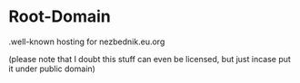 # Root-Domain
.well-known hosting for nezbednik.eu.org

(please note that I doubt this stuff can even be licensed, but just incase put it under public domain)
